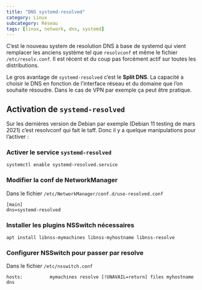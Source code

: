 ```yaml
---
title: "DNS systemd-resolved"
category: Linux
subcategory: Réseau
tags: [linux, network, dns, systemd]
---
```


C’est le nouveau system de resolution DNS à base de systemd qui vient remplacer les anciens système tel que `resolvconf` et même le fichier `/etc/resolv.conf`. Il est récent et du coup pas forcément actif sur toutes les distributions.

Le gros avantage de `systemd-resolved` c’est le **Split DNS**. La capacité a choisir le DNS en fonction de l’interface réseau et du domaine que l’on souhaite résoudre. Dans le cas de VPN par exemple ça peut être pratique.

## Activation de `systemd-resolved`

Sur les dernières version de Debian par exemple (Debian 11 testing de mars 2021) c’est resolvconf qui fait le taff. Donc il y a quelque manipulations pour l’activer :

### Activer le service `systemd-resolved`

```shell
systemctl enable systemd-resolved.service
```

### Modifier la conf de NetworkManager

Dans le fichier `/etc/NetworkManager/conf.d/use-resolved.conf`

``` 
[main]
dns=systemd-resolved
```

### Installer les plugins NSSwitch nécessaires

```shell
apt install libnss-mymachines libnss-myhostname libnss-resolve
```

### Configurer NSSwitch pour passer par resolve 

Dans le fichier `/etc/nsswitch.conf`

```
hosts:          mymachines resolve [!UNAVAIL=return] files myhostname dns
```
